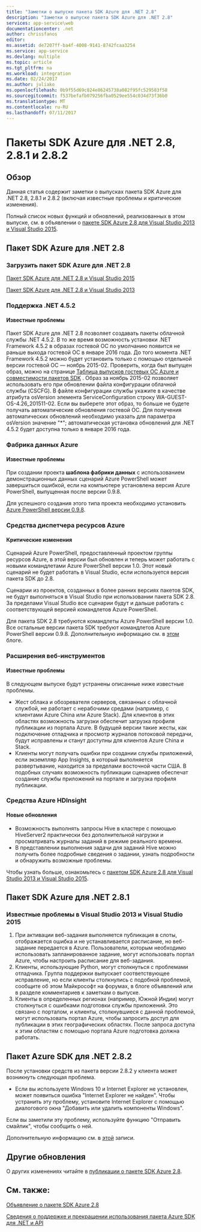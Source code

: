 ```yaml
---
title: "Заметки о выпуске пакета SDK Azure для .NET 2.8"
description: "Заметки о выпуске пакета SDK Azure для .NET 2.8"
services: app-service\web
documentationcenter: .net
author: chrissfanos
editor: 
ms.assetid: de7207ff-ba4f-4008-9141-8742fcaa3254
ms.service: app-service
ms.devlang: multiple
ms.topic: article
ms.tgt_pltfrm: na
ms.workload: integration
ms.date: 02/24/2017
ms.author: juliako
ms.openlocfilehash: 0b9f55d69c824e86245738a082f95fc529583f58
ms.sourcegitcommit: f537befafb079256fba0529ee554c034d73f36b0
ms.translationtype: MT
ms.contentlocale: ru-RU
ms.lasthandoff: 07/11/2017
---
```

# <a name="azure-sdk-for-net-28-281-and-282"></a>Пакеты SDK Azure для .NET 2.8, 2.8.1 и 2.8.2
## <a name="overview"></a>Обзор
Данная статья содержит заметки о выпусках пакета SDK Azure для .NET 2.8, 2.8.1 и 2.8.2 (включая известные проблемы и критические изменения). 

Полный список новых функций и обновлений, реализованных в этом выпуске, см. в объявлении о [пакете SDK Azure 2.8 для Visual Studio 2013 и Visual Studio 2015](https://azure.microsoft.com/blog/announcing-the-azure-sdk-2-8-for-net/). 

## <a name="azure-sdk-for-net-28"></a>Пакет SDK Azure для .NET 2.8
### <a name="download-azure-sdk-for-net-28"></a>Загрузить пакет SDK Azure для .NET 2.8
[Пакет SDK Azure для .NET 2.8 и Visual Studio 2015](http://go.microsoft.com/fwlink/?LinkId=699285) 

[Пакет SDK Azure для .NET 2.8 и Visual Studio 2013](http://go.microsoft.com/fwlink/?LinkId=699287)

### <a name="net-452-support"></a>Поддержка .NET 4.5.2
#### <a name="known-issues"></a>Известные проблемы
Пакет SDK Azure для .NET 2.8 позволяет создавать пакеты облачной службы .NET 4.5.2. В то же время возможность установки .NET Framework 4.5.2 в образах гостевой ОС по умолчанию появится не раньше выхода гостевой ОС в январе 2016 года. До того момента .NET Framework 4.5.2 можно будет установить только с помощью отдельной версии гостевой ОС — ноябрь 2015-02. Проверить, когда был выпущен образ, можно на странице [Таблица выпусков гостевых ОС Azure и совместимости пакетов SDK](../cloud-services/cloud-services-guestos-update-matrix.md) .  Образ за ноябрь 2015-02 позволяет использовать его при обновлении файла конфигурации облачной службы (CSCFG). В файле конфигурации службы укажите в качестве атрибута osVersion элемента ServiceConfiguration строку WA-GUEST-OS-4.26_201511-02. Если вы выберете этот образ, то больше не будете получать автоматические обновления гостевой ОС. Для получения автоматических обновлений необходимо указать для параметра osVersion значение "*"; автоматическая установка обновлений для .NET 4.5.2 будет доступна только в январе 2016 года.

### <a name="azure-data-factory"></a>Фабрика данных Azure
#### <a name="known-issues"></a>Известные проблемы
При создании проекта **шаблона фабрики данных** с использованием демонстрационных данных сценарий Azure PowerShell может завершиться ошибкой, если на компьютере установлена версия Azure PowerShell, выпущенная после версии 0.9.8.

Для успешного создания этого типа проекта необходимо установить [Azure PowerShell версии 0.9.8](https://github.com/Azure/azure-powershell/releases/download/v0.9.8-September2015/azure-powershell.0.9.8.msi).

### <a name="azure-resource-manager-tools"></a>Средства диспетчера ресурсов Azure
#### <a name="breaking-changes"></a>Критические изменения
Сценарий Azure PowerShell, предоставленный проектом группы ресурсов Azure, в этой версии был обновлен и теперь может работать с новыми командлетами Azure PowerShell версии 1.0.  Этот новый сценарий не будет работать в Visual Studio, если используется версия пакета SDK до 2.8.  

Сценарии из проектов, созданных в более ранних версиях пакетов SDK, не будут выполняться в Visual Studio при использовании пакета SDK 2.8.  За пределами Visual Studio все сценарии будут и дальше работать с соответствующей версией командлетов Azure PowerShell.  

Для пакета SDK 2.8 требуются командлеты Azure PowerShell версии 1.0.  Все остальные версии пакета SDK требуют командлетов Azure PowerShell версии 0.9.8.  Дополнительную информацию см. в [этом](http://go.microsoft.com/fwlink/?LinkID=623011) блоге.

### <a name="web-tools-extensions"></a>Расширения веб-инструментов
#### <a name="known-issues"></a>Известные проблемы
В следующем выпуске будут устранены описанные ниже известные проблемы.

* Жест облака и обозревателя серверов, связанных с облачной службой, не работает с нерабочими средами (например, с клиентами Azure China или Azure Stack). Для клиентов в этих областях возможность загрузки обеспечит загрузка профиля публикации из портала Azure. В будущей версии такие жесты, как подключение отладчика и просмотр журналов потоковой передачи, будут исправлены и станут доступны для клиентов Azure China и Stack. 
* Клиенты могут получать ошибки при создании службы приложений, если экземпляр App Insights, в который выполняется развертывание, находится за пределами восточной части США. В подобных случаях возможность публикации сценариев обеспечат создание службы приложений на портале и загрузка профиля публикации. 

### <a name="azure-hdinsight-tools"></a>Средства Azure HDInsight
#### <a name="new-updates"></a>Новые обновления
* Возможность выполнять запросы Hive в кластере с помощью HiveServer2 практически без дополнительной нагрузки и просматривать журналы заданий в режиме реального времени.
* В представлении выполнения задачи для заданий Hive можно получить более подробные сведения о задании, узнать подробности и обнаружить возможные проблемы.

Чтобы узнать больше, ознакомьтесь с [пакетом SDK Azure 2.8 для Visual Studio 2013 и Visual Studio 2015](https://azure.microsoft.com/blog/announcing-the-azure-sdk-2-8-for-net/). 

## <a name="azure-sdk-for-net-281"></a>Пакет SDK Azure для .NET 2.8.1
### <a name="known-issues-for-visual-studio-2013-and-visual-studio-2015"></a>Известные проблемы в Visual Studio 2013 и Visual Studio 2015
1. При активации веб-задания выполняется публикация в слоты, отображается ошибка и не устанавливается расписание, но веб-задание передается в Azure. Пользователи, которым необходимо использовать запланированное задание, могут использовать портал Azure, чтобы настроить расписание для веб-задания. 
2. Клиенты, использующие Python, могут столкнуться с проблемами отладчика. Группа поддержки выпускает соответствующее исправление, но если клиенты столкнулись с подобной проблемой, сообщите об этом Майкрософт на форумах, в блоге объявлений или в разделе комментариев к заметкам о выпуске. 
3. Клиенты в определенных регионах (например, Южной Индии) могут столкнуться с ошибками подготовки службы приложений. Это связано с порталом, и клиенты, столкнувшиеся с данной проблемой, могут использовать портал Azure, чтобы запросить доступ для публикации в этих географических областях. После запроса доступа к этим областям с помощью портала Azure подготовка должна работать. 

## <a name="azure-sdk-for-net-282"></a>Пакет Azure SDK для .NET 2.8.2
После установки средств из пакета версии 2.8.2 у клиента может возникнуть следующая проблема.         

* Если вы используете Windows 10 и Internet Explorer не установлен, может появиться ошибка "Internet Explorer не найден".
  Чтобы устранить эту проблему, установите Internet Explorer с помощью диалогового окна "Добавить или удалить компоненты Windows".

Если вы заметили эту проблему, используйте функцию "Отправить смайлик", чтобы сообщить о ней.

Дополнительную информацию см. в [этой](https://azure.microsoft.com/blog/announcing-azure-sdk-2-8-2-for-net/) записи.

## <a name="other-updates"></a>Другие обновления
О других изменениях читайте в [публикации о пакете SDK Azure 2.8](https://azure.microsoft.com/blog/announcing-the-azure-sdk-2-8-for-net/).

## <a name="also-see"></a>См. также:
[Объявление о пакете SDK Azure 2.8](https://azure.microsoft.com/blog/announcing-the-azure-sdk-2-8-for-net/)

[Сведения о поддержке и прекращении использования пакета Azure SDK для .NET и API](https://msdn.microsoft.com/library/azure/dn479282.aspx)

